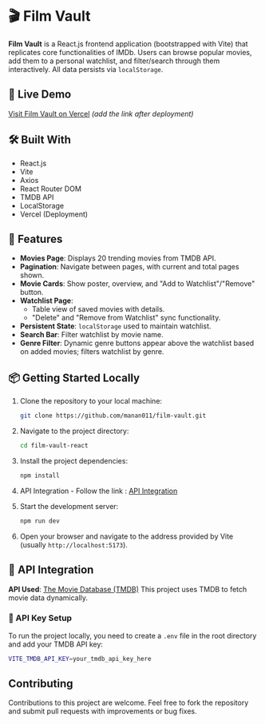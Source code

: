 # 🎬 Film Vault

**Film Vault** is a React.js frontend application (bootstrapped with Vite) that replicates core functionalities of IMDb. Users can browse popular movies, add them to a personal watchlist, and filter/search through them interactively. All data persists via `localStorage`.

## 🔗 Live Demo

[Visit Film Vault on Vercel](#) *(add the link after deployment)*

## 🛠️ Built With

- React.js
- Vite
- Axios
- React Router DOM
- TMDB API
- LocalStorage
- Vercel (Deployment)

## 📸 Features

- **Movies Page**: Displays 20 trending movies from TMDB API.
- **Pagination**: Navigate between pages, with current and total pages shown.
- **Movie Cards**: Show poster, overview, and "Add to Watchlist"/"Remove" button.
- **Watchlist Page**:
  - Table view of saved movies with details.
  - "Delete" and "Remove from Watchlist" sync functionality.
- **Persistent State**: `localStorage` used to maintain watchlist.
- **Search Bar**: Filter watchlist by movie name.
- **Genre Filter**: Dynamic genre buttons appear above the watchlist based on added movies; filters watchlist by genre.

## 📦 Getting Started Locally

1.  Clone the repository to your local machine:
    ```bash
    git clone https://github.com/manan011/film-vault.git
    ```
2.  Navigate to the project directory:
    ```bash
    cd film-vault-react
    ```
3.  Install the project dependencies:
    ```bash
    npm install
    ```
4.  API Integration - Follow the link : [API Integration](#-api-integration)
   
6.  Start the development server:
    ```bash
    npm run dev
    ```
7.  Open your browser and navigate to the address provided by Vite (usually `http://localhost:5173`).

## 🧪 API Integration
**API Used**: [The Movie Database (TMDB)](https://www.themoviedb.org/documentation/api)
This project uses TMDB to fetch movie data dynamically.

### 🔐 API Key Setup
To run the project locally, you need to create a `.env` file in the root directory and add your TMDB API key:
```bash
VITE_TMDB_API_KEY=your_tmdb_api_key_here
```

## Contributing

Contributions to this project are welcome. Feel free to fork the repository and submit pull requests with improvements or bug fixes.

